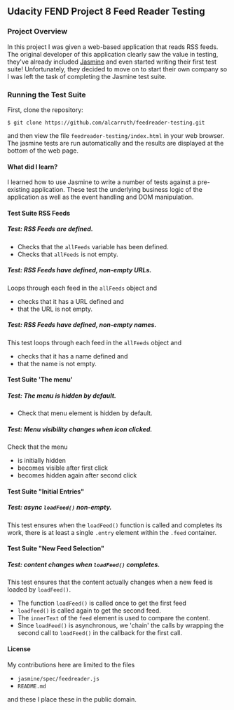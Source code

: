 
## Udacity FEND Project 8 Feed Reader Testing

### Project Overview

In this project I was given a web-based application that reads RSS
feeds. The original developer of this application clearly saw the
value in testing, they've already included
[Jasmine](http://jasmine.github.io/) and even started writing their
first test suite! Unfortunately, they decided to move on to start
their own company so I was left the task of completing the Jasmine
test suite.

### Running the Test Suite

First, clone the repository:

```
$ git clone https://github.com/alcarruth/feedreader-testing.git
```

and then view the file `feedreader-testing/index.html` in your
web browser.  The jasmine tests are run automatically and the results
are displayed at the bottom of the web page.

#### What did I learn?

I learned how to use Jasmine to write a number of tests against a
pre-existing application. These test the underlying business logic of
the application as well as the event handling and DOM manipulation.

#### Test Suite RSS Feeds

##### Test: RSS Feeds are defined.
* Checks that the `allFeeds` variable has been defined.
* Checks that `allFeeds` is not empty.

##### Test: RSS Feeds have defined, non-empty URLs.
Loops through each feed in the `allFeeds` object and 
* checks that it has a URL defined and 
* that the URL is not empty.

##### Test: RSS Feeds have defined, non-empty names.
This test loops through each feed in the `allFeeds` object and
* checks that it has a name defined and 
* that the name is not empty.

#### Test Suite 'The menu'

##### Test: The menu is hidden by default.
* Check that menu element is hidden by default.

##### Test: Menu visibility changes when icon clicked.
Check that the menu
* is initially hidden
* becomes visible after first click
* becomes  hidden again after second click

#### Test Suite "Initial Entries"

##### Test: async `loadFeed()` non-empty.
This test ensures when the `loadFeed()` function is called
and completes its work, there is at least a single `.entry`
element within the `.feed` container.

#### Test Suite "New Feed Selection"

##### Test: content changes when `loadFeed()` completes.
This test ensures that the content actually changes
when a new feed is loaded by `loadFeed()`.
* The function `loadFeed()` is called once to get the first feed 
* `loadFeed()` is called again to get the second feed. 
* The `innerText` of the `feed` element is used to compare the content.
* Since `loadFeed()` is asynchronous, we 'chain' the calls by
  wrapping the second call to `loadFeed()` in the callback for
  the first call.


#### License

My contributions here are limited to the files

* `jasmine/spec/feedreader.js`
* `README.md`

and these I place these in the public domain.

